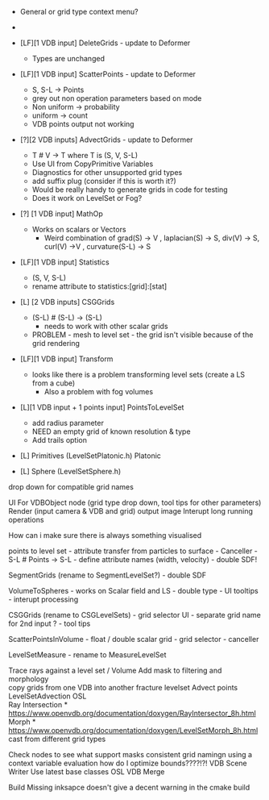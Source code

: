
* General or grid type context menu?
- 

* [LF][1 VDB input] DeleteGrids - update to Deformer 
    * Types are unchanged
* [LF][1 VDB input] ScatterPoints - update to Deformer
    * S, S-L -> Points
    * grey out non operation parameters based on mode
    * Non uniform -> probability
    * uniform -> count
    * VDB points output not working
* [?][2 VDB inputs] AdvectGrids - update to Deformer
    * T # V -> T where T is (S, V, S-L) 
    * Use UI from CopyPrimitive Variables
    * Diagnostics for other unsupported grid types
    * add suffix plug (consider if this is worth it?)
    * Would be really handy to generate grids in code for testing
    * Does it work on LevelSet or Fog?       
* [?] [1 VDB input] MathOp
    * Works on scalars or Vectors 
        * Weird combination of grad(S) -> V , laplacian(S) -> S, div(V) -> S, curl(V) ->V , curvature(S-L) -> S
* [LF][1 VDB input] Statistics
    * (S, V, S-L) 
    * rename attribute to statistics:[grid]:[stat]
* [L] [2 VDB inputs] CSGGrids
    * (S-L) # (S-L) -> (S-L)
        * needs to work with other scalar grids
    * PROBLEM - mesh to level set - the grid isn't visible because of the grid rendering
* [LF][1 VDB input] Transform  
    * looks like there is a problem transforming level sets (create a LS from a cube)
        * Also a problem with fog volumes
* [L][1 VDB input + 1 points input] PointsToLevelSet
    * add radius parameter
    * NEED an empty grid of known resolution & type
    * Add trails option                    

* [L] Primitives (LevelSetPlatonic.h)
    Platonic
* [L] Sphere (LevelSetSphere.h)
      

drop down for compatible grid names

UI For VDBObject node (grid type drop down, tool tips for other parameters)
Render (input camera & VDB and grid) output image
Interupt long running operations

How can i make sure there is always something visualised

points to level set 
    - attribute transfer from particles to surface
    - Canceller
    - S-L # Points -> S-L
    - define attribute names (width, velocity)
    - double SDF!

SegmentGrids (rename to SegmentLevelSet?)
    - double SDF
    
VolumeToSpheres
    - works on Scalar field and LS
    - double type
    - UI tooltips
    - interupt processing
    
CSGGrids (rename to CSGLevelSets)
    - grid selector UI
    - separate grid name for 2nd input ?
    - tool tips
    
ScatterPointsInVolume 
    - float / double scalar grid
    - grid selector
    - canceller
    
LevelSetMeasure 
    - rename to MeasureLevelSet
    
    
Trace rays against a level set / Volume
Add mask to filtering and morphology            
copy grids from one VDB into another
fracture levelset
Advect points
LevelSetAdvection
OSL                                   
Ray Intersection
    * https://www.openvdb.org/documentation/doxygen/RayIntersector_8h.html                                                                                                                                                                                                                                                                                                                                                                                      
Morph
    * https://www.openvdb.org/documentation/doxygen/LevelSetMorph_8h.html
cast from different grid types

Check nodes to see what support masks
consistent grid namingn using a context variable evaluation
how do I optimize bounds????!?!
VDB Scene Writer
Use latest base classes 
OSL VDB Merge

Build 
    Missing inksapce doesn't give a decent warning in the cmake build 